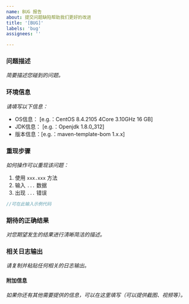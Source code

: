 ```yaml
---
name: BUG 报告
about: 提交问题缺陷帮助我们更好的改进
title: '[BUG]'
labels: 'bug'
assignees: ''

---
```


### 问题描述
*简要描述您碰到的问题。*


### 环境信息
*请填写以下信息：*

 - OS信息：  [e.g.：CentOS 8.4.2105 4Core 3.10GHz 16 GB]
 - JDK信息： [e.g.：Openjdk 1.8.0_312]
 - 版本信息：[e.g.：maven-template-bom 1.x.x]
 

### 重现步骤
*如何操作可以重现该问题：*

1. 使用 `xxx.xxx` 方法
2. 输入 `...`  数据
3. 出现 `...` 错误
```java
//可在此输入示例代码
```

### 期待的正确结果
*对您期望发生的结果进行清晰简洁的描述。*


### 相关日志输出
*请复制并粘贴任何相关的日志输出。*


#### 附加信息
*如果你还有其他需要提供的信息，可以在这里填写（可以提供截图、视频等）。*